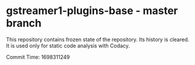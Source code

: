 # gstreamer1-plugins-base - master branch

This repository contains frozen state of the repository.
Its history is cleared. It is used only for static code
analysis with Codacy.

Commit Time: 1698311249